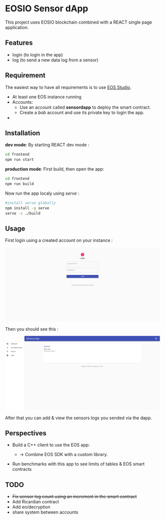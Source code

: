 # EOSIO Sensor dApp

This project uses EOSIO blockchain combined with a REACT single page application.

## Features

- login (to login in the app)
- log (to send a new data log from a sensor)

## Requirement

The easiest way to have all requirements is to use [EOS Studio](https://www.eosstudio.io/).

- At least one EOS instance running
- Accounts:
  - Use an account called **sensordapp** to deploy the smart contract.
  - Create a *bob* account and use its private key to login the app.
- 

## Installation

**dev mode**: By starting REACT dev mode :

```bash
cd frontend
npm run start
```

**production mode**: First build, then open the app:

```bash
cd frontend
npm run build
```
Now run the app localy using *serve* :
```bash
#install serve globally
npm install -g serve 
serve -s ./build
```


## Usage

First login using a created account on your instance :

![Login](./docs/Screenshot_2020-04-30%20EOSIO%20Sensor%20dApp%20login.png "icon")

Then you should see this :

![Dashboard](./docs/Screenshot_2020-04-30%20EOSIO%20Sensor%20dApp.png "icon")


After that you can add & view the sensors logs you sended via the dapp.


## Perspectives

- Build a C++ client to use the EOS app:
  - -> Combine EOS SDK with a custom library.

- Run benchmarks with this app to see limits of tables & EOS smart contracts

## TODO

- ~~Fix sensor log count using an increment in the smart contract~~
- Add Ricardian contract
- Add en/decryption
- share system between accounts

